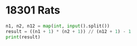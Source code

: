 # 18301 Rats



```python
n1, n2, n12 = map(int, input().split())
result = ((n1 + 1) * (n2 + 1)) // (n12 + 1) - 1
print(result)
```

